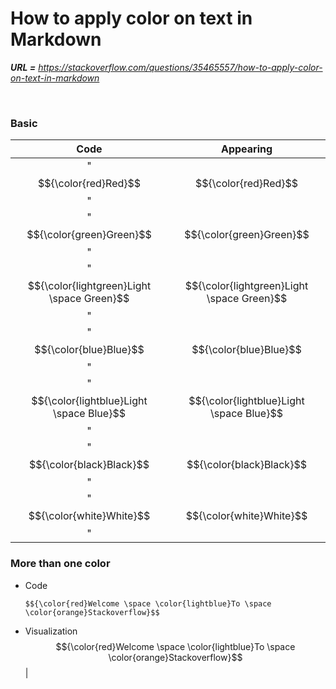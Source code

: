 
# How to apply color on text in Markdown
*_**URL =** https://stackoverflow.com/questions/35465557/how-to-apply-color-on-text-in-markdown_*

<br>

### Basic 
| Code | Appearing |
| :---: | :---: |
| "$${\color{red}Red}$$" | $${\color{red}Red}$$ |
| "$${\color{green}Green}$$" | $${\color{green}Green}$$ |
| "$${\color{lightgreen}Light \space Green}$$" | $${\color{lightgreen}Light \space Green}$$ |
| "$${\color{blue}Blue}$$" | $${\color{blue}Blue}$$ |
| "$${\color{lightblue}Light \space Blue}$$" | $${\color{lightblue}Light \space Blue}$$ |
| "$${\color{black}Black}$$" | $${\color{black}Black}$$ |
| "$${\color{white}White}$$" | $${\color{white}White}$$ |

### More than one color

  * Code

    	$${\color{red}Welcome \space \color{lightblue}To \space \color{orange}Stackoverflow}$$

  * Visualization
    $${\color{red}Welcome \space \color{lightblue}To \space \color{orange}Stackoverflow}$$ |

